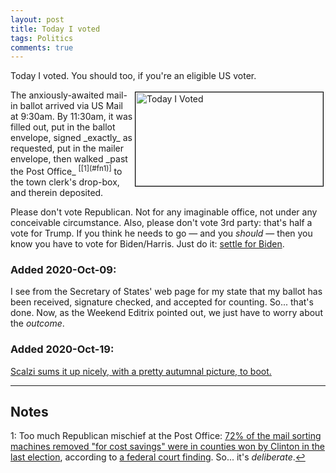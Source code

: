 ```yaml
---
layout: post
title: Today I voted
tags: Politics
comments: true
---
```


Today I voted.  You should too, if you're an eligible US voter.  

<img src="{{site.baseurl }}/images/2020-10-06-today-i-voted.png" width="300" height="150" alt="Today I Voted" title="Today I Voted" style="float: right; margin: 3px 3px 3px 3px; border: 1px solid #000000;">
The anxiously-awaited mail-in ballot arrived via US Mail at 9:30am.  By 11:30am, it was
filled out, put in the ballot envelope, signed _exactly_ as requested, put in the mailer
envelope, then walked _past the Post Office_ <sup id="fn1a">[[1](#fn1)]</sup> to the town
clerk's drop-box, and therein deposited.  

Please don't vote Republican.  Not for any imaginable office, not under any conceivable
circumstance.  Also, please don't vote 3rd party: that's half a vote for Trump.  If you think he
needs to go &mdash; and you _should_ &mdash; then you know you have to vote for
Biden/Harris.  Just do it: [settle for Biden](https://www.settleforbiden.org/ "Settle for now... hound him once he's elected!").  

### Added 2020-Oct-09:

I see from the Secretary of States' web page for my state that my ballot has been
received, signature checked, and accepted for counting.  So... that's done.  Now, as the
Weekend Editrix pointed out, we just have to worry about the _outcome_.  

### Added 2020-Oct-19:

[Scalzi sums it up nicely, with a pretty autumnal picture, to boot.](https://whatever.scalzi.com/2020/10/19/and-now-some-general-thoughts-about-the-election/)  

---

## Notes  

<a id="fn1">1</a>: Too much Republican mischief at the Post Office: [72% of the mail sorting machines removed "for cost savings" were in counties won by Clinton in the last election](https://www.huffpost.com/entry/postmaster-dejoy-sorting-machines-stripped-for-parts_n_5f6d71d5c5b64deddeeb9107), according to [a federal court finding](https://www.dropbox.com/s/jq05j72ptz598ad/gov.uscourts.waed.91975.81.0_1.pdf?dl=0).  So... it's _deliberate_.[↩](#fn1a)
